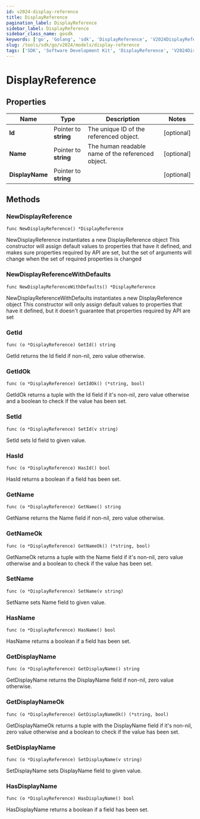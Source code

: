 ```yaml
---
id: v2024-display-reference
title: DisplayReference
pagination_label: DisplayReference
sidebar_label: DisplayReference
sidebar_class_name: gosdk
keywords: ['go', 'Golang', 'sdk', 'DisplayReference', 'V2024DisplayReference'] 
slug: /tools/sdk/go/v2024/models/display-reference
tags: ['SDK', 'Software Development Kit', 'DisplayReference', 'V2024DisplayReference']
---
```


# DisplayReference

## Properties

Name | Type | Description | Notes
------------ | ------------- | ------------- | -------------
**Id** | Pointer to **string** | The unique ID of the referenced object. | [optional] 
**Name** | Pointer to **string** | The human readable name of the referenced object. | [optional] 
**DisplayName** | Pointer to **string** |  | [optional] 

## Methods

### NewDisplayReference

`func NewDisplayReference() *DisplayReference`

NewDisplayReference instantiates a new DisplayReference object
This constructor will assign default values to properties that have it defined,
and makes sure properties required by API are set, but the set of arguments
will change when the set of required properties is changed

### NewDisplayReferenceWithDefaults

`func NewDisplayReferenceWithDefaults() *DisplayReference`

NewDisplayReferenceWithDefaults instantiates a new DisplayReference object
This constructor will only assign default values to properties that have it defined,
but it doesn't guarantee that properties required by API are set

### GetId

`func (o *DisplayReference) GetId() string`

GetId returns the Id field if non-nil, zero value otherwise.

### GetIdOk

`func (o *DisplayReference) GetIdOk() (*string, bool)`

GetIdOk returns a tuple with the Id field if it's non-nil, zero value otherwise
and a boolean to check if the value has been set.

### SetId

`func (o *DisplayReference) SetId(v string)`

SetId sets Id field to given value.

### HasId

`func (o *DisplayReference) HasId() bool`

HasId returns a boolean if a field has been set.

### GetName

`func (o *DisplayReference) GetName() string`

GetName returns the Name field if non-nil, zero value otherwise.

### GetNameOk

`func (o *DisplayReference) GetNameOk() (*string, bool)`

GetNameOk returns a tuple with the Name field if it's non-nil, zero value otherwise
and a boolean to check if the value has been set.

### SetName

`func (o *DisplayReference) SetName(v string)`

SetName sets Name field to given value.

### HasName

`func (o *DisplayReference) HasName() bool`

HasName returns a boolean if a field has been set.

### GetDisplayName

`func (o *DisplayReference) GetDisplayName() string`

GetDisplayName returns the DisplayName field if non-nil, zero value otherwise.

### GetDisplayNameOk

`func (o *DisplayReference) GetDisplayNameOk() (*string, bool)`

GetDisplayNameOk returns a tuple with the DisplayName field if it's non-nil, zero value otherwise
and a boolean to check if the value has been set.

### SetDisplayName

`func (o *DisplayReference) SetDisplayName(v string)`

SetDisplayName sets DisplayName field to given value.

### HasDisplayName

`func (o *DisplayReference) HasDisplayName() bool`

HasDisplayName returns a boolean if a field has been set.


